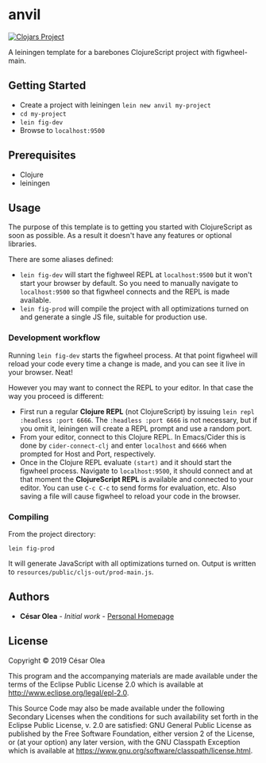 # anvil

[![Clojars Project](https://img.shields.io/clojars/v/anvil/lein-template.svg)](https://clojars.org/anvil/lein-template)

A leiningen template for a barebones ClojureScript project with figwheel-main.

## Getting Started

- Create a project with leiningen `lein new anvil my-project`
- `cd my-project`
- `lein fig-dev`
- Browse to `localhost:9500`

## Prerequisites

- Clojure
- leiningen

## Usage

The purpose of this template is to getting you started with ClojureScript as soon as possible. As a result it doesn't have any features or optional libraries.

There are some aliases defined:

- `lein fig-dev` will start the fighweel REPL at `localhost:9500` but it won't start your browser by default. So you need to manually navigate to `localhost:9500` so that figwheel connects and the REPL is made available.
- `lein fig-prod` will compile the project with all optimizations turned on and generate a single JS file, suitable for production use.

### Development workflow

Running `lein fig-dev` starts the figwheel process. At that point figwheel will reload your code every time a change is made, and you can see it live in your browser. Neat!

However you may want to connect the REPL to your editor. In that case the way you proceed is different:

- First run a regular **Clojure REPL** (not ClojureScript) by issuing `lein repl :headless :port 6666`. The `:headless :port 6666` is not necessary, but if you omit it, leiningen will create a REPL prompt and use a random port.
- From your editor, connect to this Clojure REPL. In Emacs/Cider this is done by `cider-connect-clj` and enter `localhost` and `6666` when prompted for Host and Port, respectively.
- Once in the Clojure REPL evaluate `(start)` and it should start the figwheel process. Navigate to `localhost:9500`, it should connect and at that moment the **ClojureScript REPL** is available and connected to your editor. You can use `C-c C-c` to send forms for evaluation, etc. Also saving a file will cause figwheel to reload your code in the browser.

### Compiling

From the project directory:

```
lein fig-prod
```

It will generate JavaScript with all optimizations turned on. Output is written to `resources/public/cljs-out/prod-main.js`.

## Authors

* **César Olea** - *Initial work* - [Personal Homepage](https://blog.cesarolea.com)

## License

Copyright © 2019 César Olea

This program and the accompanying materials are made available under the
terms of the Eclipse Public License 2.0 which is available at
http://www.eclipse.org/legal/epl-2.0.

This Source Code may also be made available under the following Secondary
Licenses when the conditions for such availability set forth in the Eclipse
Public License, v. 2.0 are satisfied: GNU General Public License as published by
the Free Software Foundation, either version 2 of the License, or (at your
option) any later version, with the GNU Classpath Exception which is available
at https://www.gnu.org/software/classpath/license.html.
